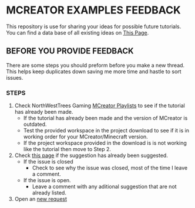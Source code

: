 # MCREATOR EXAMPLES FEEDBACK
This repository is use for sharing your ideas for possible future tutorials.
You can find a data base of all existing ideas on [This Page]().

## BEFORE YOU PROVIDE FEEDBACK
There are some steps you should preform before you make a new thread.  
This helps keep duplicates down saving me more time and hastle to sort issues.

### STEPS
1. Check NorthWestTrees Gaming [MCreator Playlists](https://www.youtube.com/c/NorthWestTreesGaming/playlists?view=50&shelf_id=8) to see if the tutorial has already been made.
    - If the tutorial has already been made and the version of MCreator is outdated.
    - Test the provided workspace in the project download to see if it is in working order for your MCreator/Minecraft version.
    - If the project workspace provided in the download is is not working like the tutorial then move to Step 2.
2. Check [this page](https://github.com/orgs/MCreator-Examples/projects/7/views/1?groupedBy%5BcolumnId%5D=Status&sortedBy%5Bdirection%5D=asc&sortedBy%5BcolumnId%5D=Title) if the suggestion has already been suggested.
    - If the issue is closed
      - Check to see why the issue was closed, most of the time I leave a comment.
    - If the issue is open.
      - Leave a comment with any aditional suggestion that are not already listed.
3. Open an [new request](https://github.com/MCreator-Examples/Feedback/issues/new/choose)
